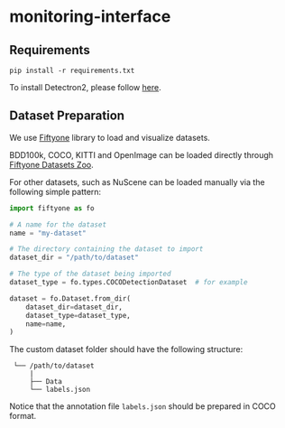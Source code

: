# monitoring-interface

## Requirements

```
pip install -r requirements.txt
```

To install Detectron2, please follow [here](https://detectron2.readthedocs.io/tutorials/install.html).

## Dataset Preparation

We use [Fiftyone](https://docs.voxel51.com) library to load and visualize datasets. 

BDD100k, COCO, KITTI and OpenImage can be loaded directly through [Fiftyone Datasets Zoo](https://docs.voxel51.com/user_guide/dataset_zoo/datasets.html?highlight=zoo).

For other datasets, such as NuScene can be loaded manually via the following simple pattern:

```python
import fiftyone as fo

# A name for the dataset
name = "my-dataset"

# The directory containing the dataset to import
dataset_dir = "/path/to/dataset"

# The type of the dataset being imported
dataset_type = fo.types.COCODetectionDataset  # for example

dataset = fo.Dataset.from_dir(
    dataset_dir=dataset_dir,
    dataset_type=dataset_type,
    name=name,
)
```

The custom dataset folder should have the following structure:

```
 └── /path/to/dataset
     |
     ├── Data
     └── labels.json
```

Notice that the annotation file `labels.json` should be prepared in COCO format.